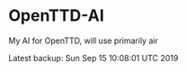 # OpenTTD-AI
My AI for OpenTTD, will use primarily air

Latest backup: Sun Sep 15 10:08:01 UTC 2019
